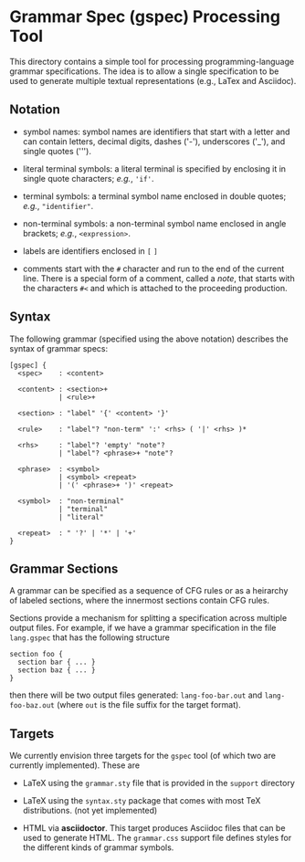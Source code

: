 # Grammar Spec (gspec) Processing Tool

This directory contains a simple tool for processing programming-language
grammar specifications.  The idea is to allow a single specification to
be used to generate multiple textual representations (e.g., LaTex and
Asciidoc).

## Notation

* symbol names: symbol names are identifiers that start with a letter
  and can contain letters, decimal digits, dashes ('-'), underscores ('_'),
  and single quotes (''').

* literal terminal symbols: a literal terminal is specified by enclosing
  it in single quote characters; *e.g.*, `'if'`.

* terminal symbols: a terminal symbol name enclosed in double quotes;
  *e.g.*, `"identifier"`.

* non-terminal symbols: a non-terminal symbol name enclosed in angle brackets;
  *e.g.*, `<expression>`.

* labels are identifiers enclosed in `[` `]`

* comments start with the `#` character and run to the end of the
  current line.  There is a special form of a comment, called a
  *note*, that starts with the characters `#<` and which is attached
  to the proceeding production.

## Syntax

The following grammar (specified using the above notation) describes the
syntax of grammar specs:

```
[gspec] {
  <spec>    : <content>

  <content> : <section>+
            | <rule>+

  <section> : "label" '{' <content> '}'

  <rule>    : "label"? "non-term" ':' <rhs> ( '|' <rhs> )*

  <rhs>     : "label"? 'empty' "note"?
            | "label"? <phrase>+ "note"?

  <phrase>  : <symbol>
            | <symbol> <repeat>
            | '(' <phrase>+ ')' <repeat>

  <symbol>  : "non-terminal"
            | "terminal"
            | "literal"

  <repeat>  : " '?' | '*' | '+'
}
```

## Grammar Sections

A grammar can be specified as a sequence of CFG rules or as
a heirarchy of labeled sections, where the innermost sections
contain CFG rules.

Sections provide a mechanism for splitting a specification across
multiple output files.  For example, if we have a grammar specification
in the file `lang.gspec` that has the following structure

```
section foo {
  section bar { ... }
  section baz { ... }
}
```

then there will be two output files generated: `lang-foo-bar.out` and
`lang-foo-baz.out` (where `out` is the file suffix for the target format).

## Targets

We currently envision three targets for the `gspec` tool (of which two
are currently implemented).  These are

* LaTeX using the `grammar.sty` file that is provided in the `support`
  directory

* LaTeX using the `syntax.sty` package that comes with most
  TeX distributions. (not yet implemented)

* HTML via **asciidoctor**.  This target produces Asciidoc files that
  can be used to generate HTML.  The `grammar.css` support file defines
  styles for the different kinds of grammar symbols.

